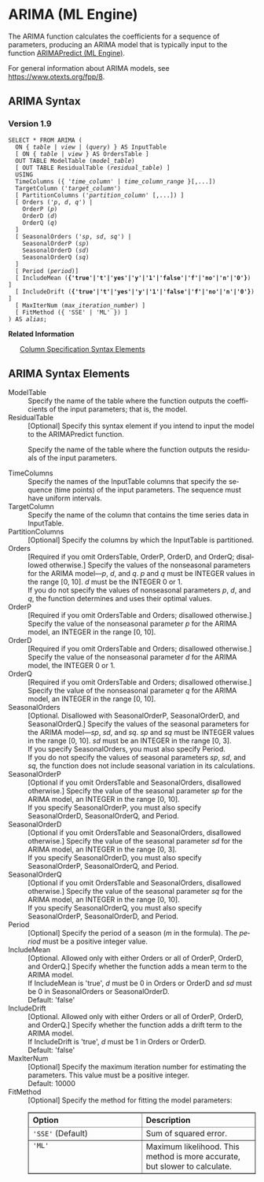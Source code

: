 <div class="nested0" aria-labelledby="ariaid-title1" topicindex="1" topicid="zsj1506019075317" id="zsj1506019075317"><h1 class="title topictitle1" id="ariaid-title1">ARIMA (ML Engine)</h1><div class="body conbody">
<p class="p">The ARIMA function calculates the coefficients for a sequence of parameters, producing an ARIMA model that is typically input to the function <a href="hhd1558463721992.md#cvb1506028734992">ARIMAPredict (ML Engine)</a>.</p>
<p class="p">For general information about ARIMA models, see <a class="xref" href="https://www.otexts.org/fpp/8" target="_blank" title="" shape="rect">https://www.otexts.org/fpp/8</a>.</p></div><div class="topic reference nested1" aria-labelledby="ariaid-title2" topicindex="2" topicid="iyg1506019909506" xml:lang="en-us" lang="en-us" id="iyg1506019909506">
<h2 class="title topictitle2" id="ariaid-title2">ARIMA Syntax</h2><div class="body refbody"><div class="section" id="iyg1506019909506__section_N1000E_N1000C_N10001">
<h3 class="title sectiontitle">Version <span>1.9</span></h3><pre class="pre codeblock" xml:space="preserve"><code>SELECT * FROM ARIMA ( 
  <span>ON { <var class="keyword varname">table</var> | <var class="keyword varname">view</var> | (<var class="keyword varname">query</var>) }</span> AS InputTable
  [ ON { <var class="keyword varname">table</var> | <var class="keyword varname">view</var> } AS OrdersTable ]
  OUT TABLE ModelTable (<var class="keyword varname">model_table</var>)
  [ OUT TABLE ResidualTable (<var class="keyword varname">residual_table</var>) ]
  USING
  TimeColumns ({ '<var class="keyword varname">time_column</var>' | <var class="keyword varname">time_column_range</var> }[,...])
  TargetColumn ('<var class="keyword varname">target_column</var>')
  [ PartitionColumns ('<var class="keyword varname">partition_column</var>' [,...]) ]
  [ Orders ('<var class="keyword varname">p</var>, <var class="keyword varname">d</var>, <var class="keyword varname">q</var>') |
    OrderP (<var class="keyword varname">p</var>)
    OrderD (<var class="keyword varname">d</var>)
    OrderQ (<var class="keyword varname">q</var>)
  ]
  [ SeasonalOrders ('<var class="keyword varname">sp</var>, <var class="keyword varname">sd</var>, <var class="keyword varname">sq</var>') |
    SeasonalOrderP (<var class="keyword varname">sp</var>)
    SeasonalOrderD (<var class="keyword varname">sd</var>)
    SeasonalOrderQ (<var class="keyword varname">sq</var>)
  ]
  [ Period (<var class="keyword varname">period</var>)]
  [ IncludeMean (<span><b>{'true'|'t'|'yes'|'y'|'1'|'false'|'f'|'no'|'n'|'0'}</b></span>) ]
  [ IncludeDrift (<span><b>{'true'|'t'|'yes'|'y'|'1'|'false'|'f'|'no'|'n'|'0'}</b></span>) ]
  [ MaxIterNum (<var class="keyword varname">max_iteration_number</var>) ]
  [ FitMethod ({ 'SSE' | 'ML' }) ]
) AS <var class="keyword varname">alias</var>;</code></pre></div></div><div class="related-links"><div class="linklistheader"><p></p><b>Related Information</b></div>
<ul class="linklist linklist relinfo"><div class="linklistmember"><a href="ndv1557782188375.md">Column Specification Syntax Elements</a></div></ul></div></div><div class="topic reference nested1" aria-labelledby="ariaid-title3" topicindex="3" topicid="xsk1506019990214" xml:lang="en-us" lang="en-us" id="xsk1506019990214">
<h2 class="title topictitle2" id="ariaid-title3">ARIMA Syntax Elements</h2><div class="body refbody"><div class="section" id="xsk1506019990214__section_N10011_N1000E_N10001"><dl class="dl parml"><dt class="dt pt dlterm">ModelTable</dt><dd class="dd pd">Specify the name of the table where the function outputs the coefficients of the input parameters; that is, the model.</dd><dt class="dt pt dlterm">ResidualTable</dt><dd class="dd pd">[Optional] Specify this syntax element if you intend to input the model to the ARIMAPredict function.
<p class="p">Specify the name of the table where the function outputs the residuals of the input parameters.</p></dd><dt class="dt pt dlterm">TimeColumns</dt><dd class="dd pd">Specify the names of the InputTable columns that specify the sequence (time points) of the input parameters. The sequence must have uniform intervals.</dd><dt class="dt pt dlterm">TargetColumn</dt><dd class="dd pd">Specify the name of the column that contains the time series data in InputTable.</dd><dt class="dt pt dlterm">PartitionColumns</dt><dd class="dd pd">[Optional] Specify the columns by which the InputTable is partitioned.</dd><dt class="dt pt dlterm">Orders</dt><dd class="dd pd">[Required if you omit OrdersTable, OrderP, OrderD, and OrderQ; disallowed otherwise.] Specify the values of the nonseasonal parameters for the ARIMA model—<var class="keyword varname">p</var>, <var class="keyword varname">d</var>, and <var class="keyword varname">q</var>. <var class="keyword varname">p</var> and <var class="keyword varname">q</var> must be INTEGER values in the range [0, 10]. <var class="keyword varname">d</var> must be the INTEGER 0 or 1.</dd><dd class="dd pd ddexpand">If you do not specify the values of nonseasonal parameters <var class="keyword varname">p</var>, <var class="keyword varname">d</var>, and <var class="keyword varname">q</var>, the function determines and uses their optimal values.</dd><dt class="dt pt dlterm">OrderP</dt><dd class="dd pd">[Required if you omit OrdersTable and Orders; disallowed otherwise.] Specify the value of the nonseasonal parameter <var class="keyword varname">p</var> for the ARIMA model, an INTEGER in the range [0, 10].</dd><dt class="dt pt dlterm">OrderD</dt><dd class="dd pd">[Required if you omit OrdersTable and Orders; disallowed otherwise.] Specify the value of the nonseasonal parameter <var class="keyword varname">d</var> for the ARIMA model, the INTEGER 0 or 1.</dd><dt class="dt pt dlterm">OrderQ</dt><dd class="dd pd">[Required if you omit OrdersTable and Orders; disallowed otherwise.] Specify the value of the nonseasonal parameter <var class="keyword varname">q</var> for the ARIMA model, an INTEGER in the range [0, 10].</dd><dt class="dt pt dlterm">SeasonalOrders</dt><dd class="dd pd">[Optional. Disallowed with SeasonalOrderP, SeasonalOrderD, and SeasonalOrderQ.] Specify the values of the seasonal parameters for the ARIMA model—<var class="keyword varname">sp</var>, <var class="keyword varname">sd</var>, and <var class="keyword varname">sq</var>. <var class="keyword varname">sp</var> and <var class="keyword varname">sq</var> must be INTEGER values in the range [0, 10]. <var class="keyword varname">sd</var> must be an INTEGER in the range [0, 3].</dd><dd class="dd pd ddexpand">If you specify SeasonalOrders, you must also specify Period.</dd><dd class="dd pd ddexpand">If you do not specify the values of seasonal parameters <var class="keyword varname">sp</var>, <var class="keyword varname">sd</var>, and <var class="keyword varname">sq</var>, the function does not include seasonal variation in its calculations.</dd><dt class="dt pt dlterm">SeasonalOrderP</dt><dd class="dd pd">[Optional if you omit OrdersTable and SeasonalOrders, disallowed otherwise.] Specify the value of the seasonal parameter <var class="keyword varname">sp</var> for the ARIMA model, an INTEGER in the range [0, 10].</dd><dd class="dd pd ddexpand">If you specify SeasonalOrderP, you must also specify SeasonalOrderD, SeasonalOrderQ, and Period.</dd><dt class="dt pt dlterm">SeasonalOrderD</dt><dd class="dd pd">[Optional if you omit OrdersTable and SeasonalOrders, disallowed otherwise.] Specify the value of the seasonal parameter <var class="keyword varname">sd</var> for the ARIMA model, an INTEGER in the range [0, 3].</dd><dd class="dd pd ddexpand">If you specify SeasonalOrderD, you must also specify SeasonalOrderP, SeasonalOrderQ, and Period.</dd><dt class="dt pt dlterm">SeasonalOrderQ</dt><dd class="dd pd">[Optional if you omit OrdersTable and SeasonalOrders, disallowed otherwise.] Specify the value of the seasonal parameter <var class="keyword varname">sq</var> for the ARIMA model, an INTEGER in the range [0, 10].</dd><dd class="dd pd ddexpand">If you specify SeasonalOrderQ, you must also specify SeasonalOrderP, SeasonalOrderD, and Period.</dd><dt class="dt pt dlterm">Period</dt><dd class="dd pd">[Optional] Specify the period of a season (<var class="keyword varname">m</var> in the formula). The <var class="keyword varname">period</var> must be a positive integer value.</dd><dt class="dt pt dlterm">IncludeMean</dt><dd class="dd pd">[Optional. Allowed only with either Orders or all of OrderP, OrderD, and OrderQ.] Specify whether the function adds a mean term to the ARIMA model.</dd><dd class="dd pd ddexpand">If IncludeMean is 'true', <var class="keyword varname">d</var> must be 0 in Orders or OrderD and <var class="keyword varname">sd</var> must be 0 in SeasonalOrders or SeasonalOrderD.</dd><dd class="dd pd ddexpand">Default:  'false'</dd><dt class="dt pt dlterm">IncludeDrift</dt><dd class="dd pd">[Optional. Allowed only with either Orders or all of OrderP, OrderD, and OrderQ.] Specify whether the function adds a drift term to the ARIMA model.</dd><dd class="dd pd ddexpand">If IncludeDrift is 'true', <var class="keyword varname">d</var> must be 1 in Orders or OrderD.</dd><dd class="dd pd ddexpand">Default: 'false'</dd><dt class="dt pt dlterm">MaxIterNum</dt><dd class="dd pd">[Optional] Specify the maximum iteration number for estimating the parameters. This value must be a positive integer.</dd><dd class="dd pd ddexpand">Default: 10000</dd><dt class="dt pt dlterm">FitMethod</dt><dd class="dd pd">[Optional] Specify the method for fitting the model parameters:
<div class="tablenoborder"><table cellpadding="4" cellspacing="0" summary="" id="xsk1506019990214__table_jwp_kly_fdb" class="table" frame="border" border="1" rules="all"><div class="caption"></div><colgroup span="1"><col style="width:50%" span="1"></col><col style="width:50%" span="1"></col></colgroup><thead class="thead" style="text-align:left;"><tr class="row"><th class="entry cellrowborder" style="vertical-align:top;" id="d48000e409" rowspan="1" colspan="1">Option</th><th class="entry cellrowborder" style="vertical-align:top;" id="d48000e411" rowspan="1" colspan="1">Description</th></tr></thead><tbody class="tbody"><tr class="row"><td class="entry cellrowborder" style="vertical-align:top;" headers="d48000e409" rowspan="1" colspan="1"><code class="ph codeph">'SSE'</code> (Default)</td><td class="entry cellrowborder" style="vertical-align:top;" headers="d48000e411" rowspan="1" colspan="1">Sum of squared error.</td></tr><tr class="row"><td class="entry cellrowborder" style="vertical-align:top;" headers="d48000e409" rowspan="1" colspan="1"><code class="ph codeph">'ML'</code></td><td class="entry cellrowborder" style="vertical-align:top;" headers="d48000e411" rowspan="1" colspan="1">Maximum likelihood. This method is more accurate, but slower to calculate.</td></tr></tbody></table></div></dd></dl></div></div></div></div>
